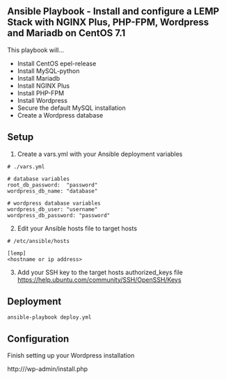 ## Ansible Playbook - Install and configure a LEMP Stack with NGINX Plus, PHP-FPM, Wordpress and Mariadb on CentOS 7.1
This playbook will...
- Install CentOS epel-release
- Install MySQL-python
- Install Mariadb
- Install NGINX Plus
- Install PHP-FPM
- Install Wordpress
- Secure the default MySQL installation
- Create a Wordpress database

## Setup

1. Create a vars.yml with your Ansible deployment variables
```
# ./vars.yml 

# database variables
root_db_password:  "password"
wordpress_db_name: "database"

# wordpress database variables
wordpress_db_user: "username"
wordpress_db_password: "password"
```

2. Edit your Ansible hosts file to target hosts
```
# /etc/ansible/hosts

[lemp]
<hostname or ip address>
```

3. Add your SSH key to the target hosts authorized_keys file
https://help.ubuntu.com/community/SSH/OpenSSH/Keys

## Deployment

```
ansible-playbook deploy.yml
```

## Configuration

Finish setting up your Wordpress installation

http://<yourdomain>/wp-admin/install.php

